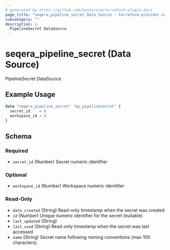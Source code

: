 ```yaml
---
# generated by https://github.com/hashicorp/terraform-plugin-docs
page_title: "seqera_pipeline_secret Data Source - terraform-provider-seqera"
subcategory: ""
description: |-
  PipelineSecret DataSource
---
```


# seqera_pipeline_secret (Data Source)

PipelineSecret DataSource

## Example Usage

```terraform
data "seqera_pipeline_secret" "my_pipelinesecret" {
  secret_id    = 0
  workspace_id = 8
}
```

<!-- schema generated by tfplugindocs -->
## Schema

### Required

- `secret_id` (Number) Secret numeric identifier

### Optional

- `workspace_id` (Number) Workspace numeric identifier

### Read-Only

- `date_created` (String) Read-only timestamp when the secret was created
- `id` (Number) Unique numeric identifier for the secret (nullable)
- `last_updated` (String)
- `last_used` (String) Read-only timestamp when the secret was last accessed
- `name` (String) Secret name following naming conventions (max 100 characters)
